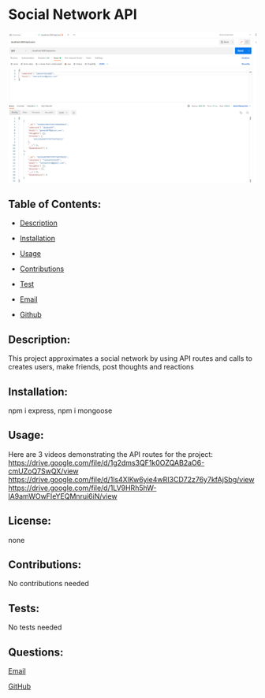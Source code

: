 
  # Social Network API

  ![Screenshot](Screenshot.png)


  ## Table of Contents:

  * [Description](#Description)

  * [Installation](#Installation)

  * [Usage](#Usage)

  * [Contributions](#Contributions)

  * [Test](#Tests)

  * [Email](#Questions)

  * [Github](#Questions)

  ## Description: 
  This project approximates a social network by using API routes and calls to creates users, make friends, post thoughts and reactions

  ## Installation: 
  npm i express, npm i mongoose
  
  ## Usage: 
  Here are 3 videos demonstrating the API routes for the project:
  https://drive.google.com/file/d/1g2dms3QF1k0OZQAB2aO6-cmUZoQ7SwQX/view
  https://drive.google.com/file/d/1ls4XlKw6yie4wRI3CD72z76y7kfAjSbg/view
  https://drive.google.com/file/d/1LV9HRh5hW-lA9amWOwFIeYEQMnrui6iN/view
  ## License:
  none 
  

  ## Contributions: 
  No contributions needed

  ## Tests: 
  No tests needed

  ## Questions:

  [Email](mailto:gabeab34@gmail.com)

  [GitHub](https://github.com/gabeab34)

